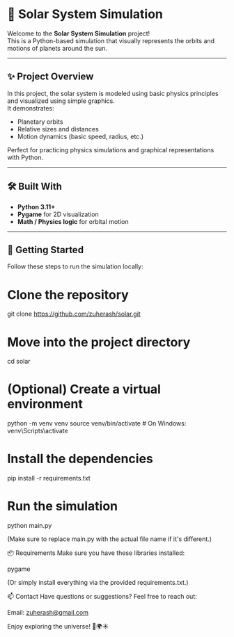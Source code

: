 # 🌌 Solar System Simulation

Welcome to the **Solar System Simulation** project!  
This is a Python-based simulation that visually represents the orbits and motions of planets around the sun.

---

## ✨ Project Overview

In this project, the solar system is modeled using basic physics principles and visualized using simple graphics.  
It demonstrates:

- Planetary orbits
- Relative sizes and distances
- Motion dynamics (basic speed, radius, etc.)

Perfect for practicing physics simulations and graphical representations with Python.

---

## 🛠 Built With

- **Python 3.11+**
- **Pygame** for 2D visualization
- **Math / Physics logic** for orbital motion

---

## 🚀 Getting Started

Follow these steps to run the simulation locally:

# Clone the repository
git clone https://github.com/zuherash/solar.git

# Move into the project directory
cd solar

# (Optional) Create a virtual environment
python -m venv venv
source venv/bin/activate  # On Windows: venv\Scripts\activate

# Install the dependencies
pip install -r requirements.txt

# Run the simulation
python main.py



(Make sure to replace main.py with the actual file name if it's different.)

📦 Requirements
Make sure you have these libraries installed:

pygame

(Or simply install everything via the provided requirements.txt.)

📫 Contact
Have questions or suggestions?
Feel free to reach out:

Email: zuherash@gmail.com

Enjoy exploring the universe! 🚀🌍☀️
